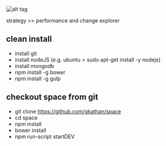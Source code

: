 ![alt tag](https://raw.github.com/gkathan/space/master/public/images/space_big_bpty.bwin.png)

strategy >> performance and change explorer

clean install
-------------
* install git
* install nodeJS (e.g. ubuntu = sudo apt-get install -y nodejs)
* install mongodb
* npm install -g bower
* npm install -g gulp


checkout space from git
--------------------
* git clone https://github.com/gkathan/space
* cd space
* npm install 
* bower install
* npm run-script startDEV
 
 

